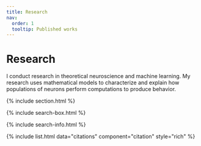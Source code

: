 ```yaml
---
title: Research
nav:
  order: 1
  tooltip: Published works
---
```


# <i class="fas fa-microscope"></i>Research

I conduct research in theoretical neuroscience and machine learning. My research uses mathematical models to characterize and explain how populations of neurons perform computations to produce behavior. 

{% include section.html %}

{% include search-box.html %}

{% include search-info.html %}

{% include list.html data="citations" component="citation" style="rich" %}
